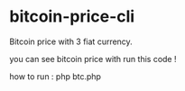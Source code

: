 # bitcoin-price-cli
Bitcoin price with 3 fiat currency.

you can see bitcoin price with run this code !

how to run : php btc.php
